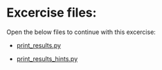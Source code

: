 # Excercise files: 

Open the below files to continue with this excercise: 

- [print_results.py](../data/print_results.py)

- [print_results_hints.py](../data/print_results_hints.py)

